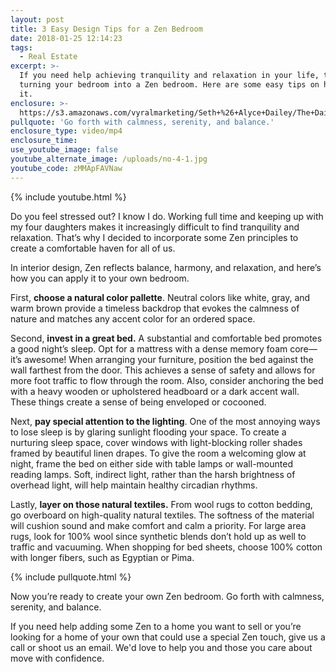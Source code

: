 ```yaml
---
layout: post
title: 3 Easy Design Tips for a Zen Bedroom
date: 2018-01-25 12:14:23
tags:
  - Real Estate
excerpt: >-
  If you need help achieving tranquility and relaxation in your life, try
  turning your bedroom into a Zen bedroom. Here are some easy tips on how to do
  it.
enclosure: >-
  https://s3.amazonaws.com/vyralmarketing/Seth+%26+Alyce+Dailey/The+Dailey+Group-+Simple+Steps+to+Creating+a+Zen+Bedroom.mp4
pullquote: 'Go forth with calmness, serenity, and balance.'
enclosure_type: video/mp4
enclosure_time:
use_youtube_image: false
youtube_alternate_image: /uploads/no-4-1.jpg
youtube_code: zMMApFAVNaw
---
```



{% include youtube.html %}

Do you feel stressed out? I know I do. Working full time and keeping up with my four daughters makes it increasingly difficult to find tranquility and relaxation. That’s why I decided to incorporate some Zen principles to create a comfortable haven for all of us.

In interior design, Zen reflects balance, harmony, and relaxation, and here’s how you can apply it to your own bedroom.

First, **choose a natural color pallette**. Neutral colors like white, gray, and warm brown provide a timeless backdrop that evokes the calmness of nature and matches any accent color for an ordered space.

Second, **invest in a great bed.** A substantial and comfortable bed promotes a good night’s sleep. Opt for a mattress with a dense memory foam core—it’s awesome! When arranging your furniture, position the bed against the wall farthest from the door. This achieves a sense of safety and allows for more foot traffic to flow through the room. Also, consider anchoring the bed with a heavy wooden or upholstered headboard or a dark accent wall. These things create a sense of being enveloped or cocooned.

Next, **pay special attention to the lighting**. One of the most annoying ways to lose sleep is by glaring sunlight flooding your space. To create a nurturing sleep space, cover windows with light-blocking roller shades framed by beautiful linen drapes. To give the room a welcoming glow at night, frame the bed on either side with table lamps or wall-mounted reading lamps. Soft, indirect light, rather than the harsh brightness of overhead light, will help maintain healthy circadian rhythms.

Lastly, **layer on those natural textiles.** From wool rugs to cotton bedding, go overboard on high-quality natural textiles. The softness of the material will cushion sound and make comfort and calm a priority. For large area rugs, look for 100% wool since synthetic blends don’t hold up as well to traffic and vacuuming. When shopping for bed sheets, choose 100% cotton with longer fibers, such as Egyptian or Pima.

{% include pullquote.html %}

Now you’re ready to create your own Zen bedroom. Go forth with calmness, serenity, and balance.

If you need help adding some Zen to a home you want to sell or you’re looking for a home of your own that could use a special Zen touch, give us a call or shoot us an email. We'd love to help you and those you care about move with confidence.